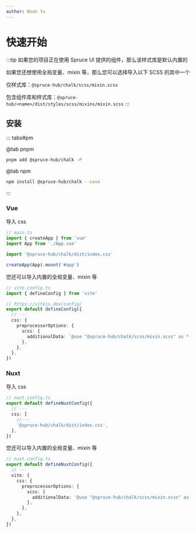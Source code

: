 ```yaml
---
author: Noah Yu
---
```


# 快速开始

:::tip
如果您的项目正在使用 Spruce UI 提供的组件，那么该样式库是默认内置的

如果您还想使用全局变量、mixin 等，那么您可以选择导入以下 SCSS 的其中一个

仅样式库：`@spruce-hub/chalk/scss/mixin.scss`

包含组件库和样式库：`@spruce-hub/<name>/dist/styles/scss/mixins/mixin.scss`
:::

## 安装

::: tabs#pm

@tab pnpm

```bash
pnpm add @spruce-hub/chalk -P
```

@tab npm

```bash
npm install @spruce-hub/chalk --save
```

:::

### Vue

导入 css

```ts
// main.ts
import { createApp } from 'vue'
import App from './App.vue'

import '@spruce-hub/chalk/dist/index.css'

createApp(App).mount('#app')
```

您还可以导入内置的全局变量、mixin 等

```ts
// vite.config.ts
import { defineConfig } from 'vite'

// https://vitejs.dev/config/
export default defineConfig({
  // ···
  css: {
    preprocessorOptions: {
      scss: {
        additionalData: `@use "@spruce-hub/chalk/scss/mixin.scss" as *;`,
      },
    },
  },
})
```

### Nuxt

导入 css

```ts
// nuxt.config.ts
export default defineNuxtConfig({
  // ···
  css: [
    //···
    '@spruce-hub/chalk/dist/index.css',
  ],
})
```

您还可以导入内置的全局变量、mixin 等

```ts
// nuxt.config.ts
export default defineNuxtConfig({
  // ···
  vite: {
    css: {
      preprocessorOptions: {
        scss: {
          additionalData: '@use "@spruce-hub/chalk/scss/mixin.scss" as *;',
        },
      },
    },
  },
})
```
